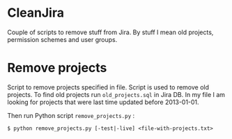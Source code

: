 # CleanJira
Couple of scripts to remove stuff from Jira. By stuff I mean old projects, permission schemes and user groups.

# Remove projects

Script to remove projects specified in file. Script is used to remove old projects.
To find old projects run `old_projects.sql` in Jira DB. In my file I am looking for projects that were last time updated before 2013-01-01.

Then run Python script `remove_projects.py` :

```
$ python remove_projects.py [-test|-live] <file-with-projects.txt>
```
